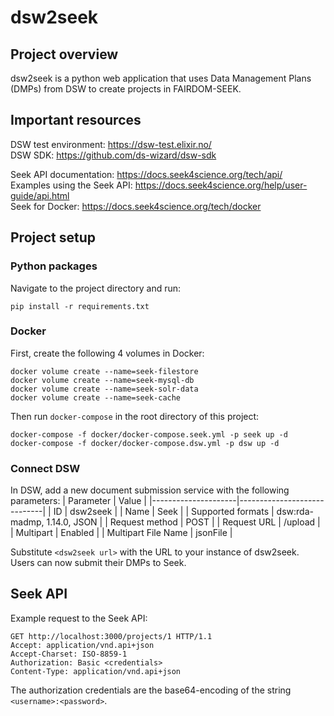 # dsw2seek

## Project overview

dsw2seek is a python web application that uses Data Management Plans (DMPs) from DSW to create projects in FAIRDOM-SEEK.

## Important resources

DSW test environment: https://dsw-test.elixir.no/ \
DSW SDK: https://github.com/ds-wizard/dsw-sdk

Seek API documentation: https://docs.seek4science.org/tech/api/ \
Examples using the Seek API: https://docs.seek4science.org/help/user-guide/api.html \
Seek for Docker: https://docs.seek4science.org/tech/docker

## Project setup

### Python packages

Navigate to the project directory and run:

```
pip install -r requirements.txt
```

### Docker

First, create the following 4 volumes in Docker:

```
docker volume create --name=seek-filestore
docker volume create --name=seek-mysql-db
docker volume create --name=seek-solr-data
docker volume create --name=seek-cache
```

Then run `docker-compose` in the root directory of this project:

```
docker-compose -f docker/docker-compose.seek.yml -p seek up -d
docker-compose -f docker/docker-compose.dsw.yml -p dsw up -d
```

### Connect DSW

In DSW, add a new document submission service with the following parameters:
| Parameter           | Value                       |
|---------------------|-----------------------------|
| ID                  | dsw2seek                    |
| Name                | Seek                        |
| Supported formats   | dsw:rda-madmp, 1.14.0, JSON |
| Request method      | POST                        |
| Request URL         | <dsw2seek url>/upload       |
| Multipart           | Enabled                     |
| Multipart File Name | jsonFile                    |

Substitute `<dsw2seek url>` with the URL to your instance of dsw2seek.
Users can now submit their DMPs to Seek.

## Seek API

Example request to the Seek API:

```
GET http://localhost:3000/projects/1 HTTP/1.1
Accept: application/vnd.api+json
Accept-Charset: ISO-8859-1
Authorization: Basic <credentials>
Content-Type: application/vnd.api+json
```

The authorization credentials are the base64-encoding of the string `<username>:<password>`.
